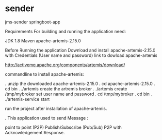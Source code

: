 # sender
jms-sender
springboot-app

Requirements For building and running the application need:

JDK 1.8 Maven apache-artemis-2.15.0

Before Running the application Download and install apache-artemis-2.15.0 with Credentials (User name and password) link to dowload apache-artemis

http://activemq.apache.org/components/artemis/download/

commandline to install apache-artemis:

. unzip the downloaded apache-artemis-2.15.0 . cd apache-artemis-2.15.0 . cd bin . ./artemis create the artremis broker . ./artemis create /tmp/mybroker set user name and password . cd /tmp/mybroker . cd bin . ./artemis-service start

run the project after installation of apache-artemis.

. This application used to send Message :

point to point (P2P)
Publish/Subscribe (Pub/Sub)
P2P with Acknowledgement Response.
